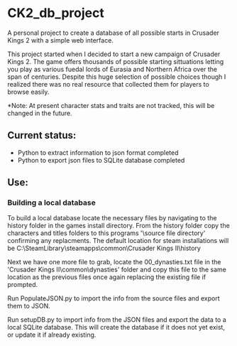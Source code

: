 # CK2_db_project
A personal project to create a database of all possible starts in Crusader Kings 2 with a simple web interface. 

This project started when I decided to start a new campaign of Crusader Kings 2. The game offers thousands of possible starting sittuations letting you play as various fuedal lords of Eurasia and Northern Africa over the span of centuries. Despite this huge selection of possible choices though I realized there was no real resource that collected them for players to browse easily.

*Note: At present character stats and traits are not tracked, this will be changed in the future.

## Current status:
* Python to extract information to json format completed
* Python to export json files to SQLite database completed

## Use:

### Building a local database
To build a local database locate the necessary files by navigating to the history folder in the games install directory. From the history folder copy the characters and titles folders to this programs '\source file directory' confirming any replacments. The default location for steam installations will be C:\SteamLibrary\steamapps\common\Crusader Kings II\history

Next we have one more file to grab, locate the 00_dynasties.txt file in the 'Crusader Kings II\common\dynasties' folder and copy this file to the same location as the previous files once again replacing the existing file if prompted.

Run PopulateJSON.py to import the info from the source files and export them to JSON.

Run setupDB.py to import info from the JSON files and export the data to a local SQLite database. This will create the database if it does not yet exist, or update it if already existing.
